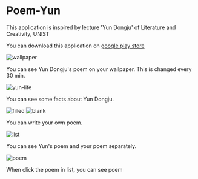 # Poem-Yun
This application is inspired by lecture 'Yun Dongju' of Literature and Creativity, UNIST

You can download this application on 
[google play store](https://play.google.com/store/apps/details?id=com.literature.eoghk.yunpoem)

![wallpaper](./image/wallpaper.jpg)

You can see Yun Dongju's poem on your wallpaper. This is changed every 30 min.


![yun-life](./image/yun-life.jpg)

You can see some facts about Yun Dongju.


![filled](./image/filled.jpg) ![blank](./image/blank.jpg)

You can write your own poem.


![list](./image/list.jpg)

You can see Yun's poem and your poem separately.


![poem](./image/poem.jpg)

When click the poem in list, you can see poem
